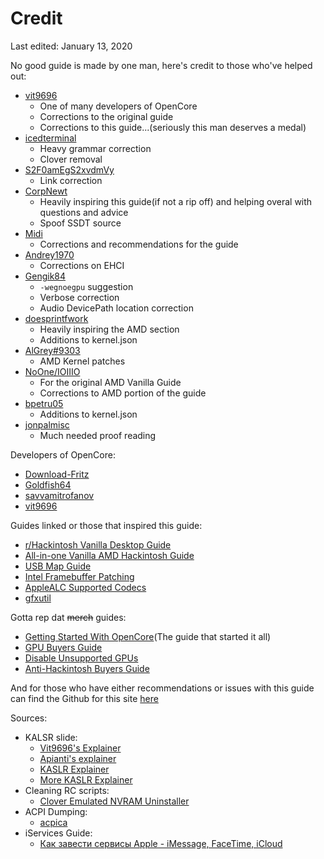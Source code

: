 # Credit
Last edited: January 13, 2020

No good guide is made by one man, here's credit to those who've helped out:

* [vit9696](https://github.com/vit9696)
  * One of many developers of OpenCore
  * Corrections to the original guide
  * Corrections to this guide...\(seriously this man deserves a medal\)
* [icedterminal](https://github.com/icedterminal)
  * Heavy grammar correction
  * Clover removal
* [S2F0amEgS2xvdmVy](https://github.com/S2F0amEgS2xvdmVy)
  * Link correction
* [CorpNewt](https://github.com/corpnewt)
  * Heavily inspiring this guide\(if not a rip off\) and helping overal with questions and advice
  * Spoof SSDT source
* [Midi](https://github.com/midi1996)
  * Corrections and recommendations for the guide
* [Andrey1970](https://www.insanelymac.com/forum/profile/1202492-andrey1970/)
  * Corrections on EHCI
* [Gengik84](https://github.com/Gengik84)
  * `-wegnoegpu` suggestion
  * Verbose correction
  * Audio DevicePath location correction
* [doesprintfwork](https://github.com/doesprintfwork)
  * Heavily inspiring the AMD section
  * Additions to kernel.json
* [AlGrey\#9303](https://amd-osx.com/forum/memberlist.php?mode=viewprofile&u=10918&sid=e0feb8a14a97be482d2fd68dbc268f97)
  * AMD Kernel patches
* [NoOne/IOIIIO](https://forum.amd-osx.com/memberlist.php?mode=viewprofile&u=52179&sid=8efaeb1fa4989b6792f0f4836bea0c74)
  * For the original AMD Vanilla Guide
  * Corrections to AMD portion of the guide
* [bpetru05](https://github.com/bpetru05)
  * Additions to kernel.json
* [jonpalmisc](https://github.com/jonpalmisc)
  * Much needed proof reading

Developers of OpenCore:

* [Download-Fritz](https://github.com/Download-Fritz)
* [Goldfish64](https://github.com/Goldfish64)
* [savvamitrofanov](https://github.com/savvamitrofanov)
* [vit9696](https://github.com/vit9696)

Guides linked or those that inspired this guide:

* [r/Hackintosh Vanilla Desktop Guide](https://hackintosh.gitbook.io/-r-hackintosh-vanilla-desktop-guide/)
* [All-in-one Vanilla AMD Hackintosh Guide](https://kb.hackintoshisfun.ml/vanilla/)
* [USB Map Guide](https://usb-map.gitbook.io/project/)
* [Intel Framebuffer Patching](https://www.insanelymac.com/forum/topic/334899-intel-framebuffer-patching-using-whatevergreen/?tab=comments#comment-2626271)
* [AppleALC Supported Codecs](https://github.com/acidanthera/AppleALC/wiki/Supported-codecs)
* [gfxutil](https://github.com/acidanthera/gfxutil/releases)

Gotta rep dat ~~merch~~ guides:

* [Getting Started With OpenCore](https://github.com/khronokernel/Getting-Started-With-OpenCore)\(The guide that started it all\)
* [GPU Buyers Guide](https://khronokernel-3.gitbook.io/catalina-gpu-buyers-guide/)
* [Disable Unsupported GPUs](https://khronokernel-4.gitbook.io/disable-unsupported-gpus/)
* [Anti-Hackintosh Buyers Guide](https://khronokernel-5.gitbook.io/anti-hackintosh-buyers-guide/)

And for those who have either recommendations or issues with this guide can find the Github for this site [here](https://github.com/khronokernel/Opencore-Vanilla-Desktop-Guide)

Sources:

* KALSR slide:
  * [Vit9696's Explainer](https://www.insanelymac.com/forum/topic/331381-aptiomemoryfix/?do=findComment&comment=2564269)
  * [Apianti's explainer](https://www.reddit.com/r/hackintosh/comments/cfjyla/i_unleashed_a_plague_upon_you_guys_and_i_am_sorry/)
  * [KASLR Explainer](https://lwn.net/Articles/569635/)
  * [More KASLR Explainer](https://www.blackhat.com/docs/us-16/materials/us-16-Jang-Breaking-Kernel-Address-Space-Layout-Randomization-KASLR-With-Intel-TSX.pdf)
* Cleaning RC scripts:
  * [Clover Emulated NVRAM Uninstaller](https://www.tonymacx86.com/resources/clover-emulated-nvram-uninstaller.368/)
* ACPI Dumping:
  * [acpica](https://github.com/acpica/acpica/tree/master/source/tools/acpidump)
* iServices Guide:
  * [Как завести сервисы Apple - iMessage, FaceTime, iCloud](https://applelife.ru/threads/nastrojka-app-store-imessage-facetime-i-icloud.40790/page-219#post-727913)
